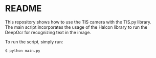 # README

This repository shows how to use the TIS camera with the TIS.py library. The main script incorporates the usage of the Halcon library to run the DeepOcr for recognizing text in the image.

To run the script, simply run:
```bash
$ python main.py
